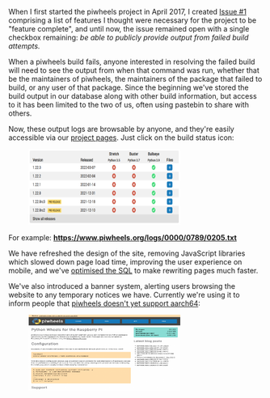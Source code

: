 
<p>When I first started the piwheels project in April 2017, I created <a href="https://github.com/piwheels/piwheels/issues/1">Issue #1</a> comprising a list of features I thought were necessary for the project to be "feature complete", and until now, the issue remained open with a single checkbox remaining: <em>be able to publicly provide output from failed build attempts.</em></p>
<p>When a piwheels build fails, anyone interested in resolving the failed build will need to see the output from when that command was run, whether that be the maintainers of piwheels, the maintainers of the package that failed to build, or any user of that package. Since the beginning we've stored the build output in our database along with other build information, but access to it has been limited to the two of us, often using pastebin to share with others.</p>
<p>Now, these output logs are browsable by anyone, and they're easily accessible via our <a href="https://www.piwheels.org/project/numpy/">project pages</a>. Just click on the build status icon:</p>
<figure class="wp-block-image size-full"><img sizes="auto, (max-width: 830px) 100vw, 830px" src="images/Screenshot-from-2022-03-29-21-15-21.png"/></figure>
<p>For example: <strong><a href="https://www.piwheels.org/logs/0000/0789/0205.txt">https://www.piwheels.org/logs/0000/0789/0205.txt</a></strong></p>
<p>We have refreshed the design of the site, removing JavaScript libraries which slowed down page load time, improving the user experience on mobile, and we've <a href="https://github.com/piwheels/piwheels/blob/master/piwheels/initdb/sql/update_piwheels_0.19_to_0.20.sql#L9:L174">optimised the SQL</a> to make rewriting pages much faster.</p>
<p>We've also introduced a banner system, alerting users browsing the website to any temporary notices we have. Currently we're using it to inform people that <a href="https://github.com/piwheels/packages/issues/119">piwheels doesn't yet support aarch64</a>:</p>
<figure class="wp-block-image size-large"><img sizes="auto, (max-width: 1024px) 100vw, 1024px" src="images/Screenshot-2022-03-29-at-21-36-20-piwheels-Home-1024x796.png"/></figure>
